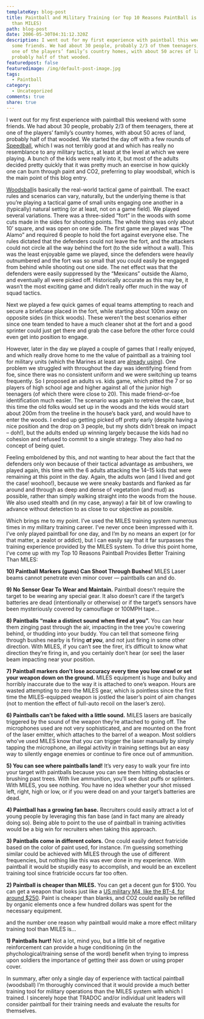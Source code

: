 ```yaml
---
templateKey: blog-post
title: Paintball and Military Training (or Top 10 Reasons PaintBall is better
  than MILES)
path: blog-post
date: 2006-05-30T04:31:12.320Z
description: I went out for my first experience with paintball this weekend with
  some friends. We had about 30 people, probably 2/3 of them teenagers, there at
  one of the players’ family’s country homes, with about 50 acres of land,
  probably half of that wooded.
featuredpost: false
featuredimage: /img/default-post-image.jpg
tags:
  - Paintball
category:
  - Uncategorized
comments: true
share: true
---
```

<!--StartFragment-->

I went out for my first experience with paintball this weekend with some friends. We had about 30 people, probably 2/3 of them teenagers, there at one of the players’ family’s country homes, with about 50 acres of land, probably half of that wooded. We started the day off with a few rounds of [Speedball](http://www.directpaintball.com/article_speedball_tactics.html), which I was not terribly good at and which has really no resemblance to any military tactics, at least at the level at which we were playing. A bunch of the kids were really into it, but most of the adults decided pretty quickly that it was pretty much an exercise in how quickly one can burn through paint and CO2, preferring to play woodsball, which is the main point of this blog entry.

[Woodsball](http://paintball.about.com/od/woodballscenariostrategy)is basically the real-world tactical game of paintball. The exact rules and scenarios can vary, naturally, but the underlying theme is that you’re playing a tactical game of small units engaging one another in a (typically) natural setting (or at least, not on a game field). We played several variations. There was a three-sided “fort” in the woods with some cuts made in the sides for shooting points. The whole thing was only about 10’ square, and was open on one side. The first game we played was “The Alamo” and required 6 people to hold the fort against everyone else. The rules dictated that the defenders could not leave the fort, and the attackers could not circle all the way behind the fort (to the side without a wall). This was the least enjoyable game we played, since the defenders were heavily outnumbered and the fort was so small that you could easily be engaged from behind while shooting out one side. The net effect was that the defenders were easily suppressed by the “Mexicans” outside the Alamo, and eventually all were picked off. Historically accurate as this may be, it wasn’t the most exciting game and didn’t really offer much in the way of squad tactics.

Next we played a few quick games of equal teams attempting to reach and secure a briefcase placed in the fort, while starting about 100m away on opposite sides (in thick woods). These weren’t the best scenarios either since one team tended to have a much cleaner shot at the fort and a good sprinter could just get there and grab the case before the other force could even get into position to engage.

However, later in the day we played a couple of games that I really enjoyed, and which really drove home to me the value of paintball as a training tool for military units (which the Marines at least are [already using](http://www.findarticles.com/p/articles/mi_m0KWG/is_2_33/ai_n6237473)). One problem we struggled with throughout the day was identifying friend from foe, since there was no consistent uniform and we were switching up teams frequently. So I proposed an adults vs. kids game, which pitted the 7 or so players of high school age and higher against all of the junior high teenagers (of which there were close to 20). This made friend-or-foe identification much easier. The scenario was again to retreive the case, but this time the old folks would set up in the woods and the kids would start about 200m from the treeline in the house’s back yard, and would have to enter the woods. I ended up getting picked off pretty early (despite having a nice position and the drop on 3 people, but my shots didn’t break on impact – doh!), but the adults ended up winning largely because the kids had no cohesion and refused to commit to a single strategy. They also had no concept of being quiet.

Feeling emboldened by this, and not wanting to hear about the fact that the defenders only won because of their tactical advantage as ambushers, we played again, this time with the 6 adults attacking the 14–15 kids that were remaining at this point in the day. Again, the adults won (and I lived and got the case! woohoo!), because we were sneaky bastards and flanked as far around and through as deep and dense of vegetation (and mud) as possible, rather than simply walking straight into the woods from the house. We also used stealth and (in my case, anyway) a fair bit of low crawling to advance without detection to as close to our objective as possible.

Which brings me to my point. I’ve used the MILES training system numerous times in my military training career. I’ve never once been impressed with it. I’ve only played paintball for one day, and I’m by no means an expert (or for that matter, a zealot or addict), but I can easily say that it far surpasses the training experience provided by the MILES system. To drive this point home, I’ve come up with my Top 10 Reasons Paintball Provides Better Training Than MILES:

**10) Paintball Markers (guns) Can Shoot Through Bushes!** MILES Laser beams cannot penetrate even minor cover — paintballs can and do.

**9) No Sensor Gear To Wear and Maintain.** Paintball doesn’t require the target to be wearing any special gear. It also doesn’t care if the target’s batteries are dead (intentionally or otherwise) or if the target’s sensors have been mysteriously covered by camouflage or 100MPH tape…

**8) Paintballs “make a distinct sound when fired at you”.** You can hear them zinging past through the air, impacting in the tree you’re cowering behind, or thudding into your buddy. You can tell that someone firing through bushes nearby is firing ***at you***, and not just firing in some other direction. With MILES, if you can’t see the firer, it’s difficult to know what direction they’re firing in, and you certainly don’t hear (or see) the laser beam impacting near your position.

**7) Paintball markers don’t lose accuracy every time you low crawl or set your weapon down on the ground.** MILES equipment is huge and bulky and horribly inaccurate due to the way it is attached to one’s weapon. Hours are wasted attempting to zero the MILES gear, which is pointless since the first time the MILES-equipped weapon is jostled the laser’s point of aim changes (not to mention the effect of full-auto recoil on the laser’s zero).

**6) Paintballs can’t be faked with a little sound.** MILES lasers are basically triggered by the sound of the weapon they’re attached to going off. The microphones used are not very sophisticated, and are mounted on the front of the laser emitter, which attaches to the barrel of a weapon. Most soldiers who’ve used MILES know that you can trigger the laser manually by simply tapping the microphone, an illegal activity in training settings but an easy way to silently engage enemies or continue to fire once out of ammunition.

**5) You can see where paintballs land!** It’s very easy to walk your fire into your target with paintballs because you can see them hitting obstacles or brushing past trees. With live ammunition, you’ll see dust puffs or splinters. With MILES, you see nothing. You have no idea whether your shot missed left, right, high or low, or if you were dead on and your target’s batteries are dead.

**4) Paintball has a growing fan base.** Recruiters could easily attract a lot of young people by leveraging this fan base (and in fact many are already doing so). Being able to point to the use of paintball in training activities would be a big win for recruiters when taking this approach.

**3) Paintballs come in different colors.** One could easily detect fratricide based on the color of paint used, for instance. I’m guessing something similar could be achieved with MILES through the use of different frequencies, but nothing like this was ever done in my experience. With paintball it would be stupidly easy to accomplish, and would be an excellent training tool since fratricide occurs far too often.

**2) Paintball is cheaper than MILES.** You can get a decent gun for $100. You can get a weapon that looks just like a [US military M4, like the BT-4, for around $250](http://www.actionvillage.com/is-bin/INTERSHOP.enfinity/eCS/Store/en/-/USD/DisplayProductInformation-Start?ProductSKU=010-317-0002). Paint is cheaper than blanks, and CO2 could easily be refilled by organic elements once a few hundred dollars was spent for the necessary equipment.

and the number one reason why paintball would make a more effect military training tool than MILES is…

**1) Paintballs hurt!** Not a lot, mind you, but a little bit of negative reinforcement can provide a huge conditioning (in the phychological/training sense of the word) benefit when trying to impress upon soldiers the importance of getting their ass down or using proper cover.

In summary, after only a single day of experience with tactical paintball (woodsball) I’m thoroughly convinced that it would provide a much better training tool for military operations than the MILES system with which I trained. I sincerely hope that TRADOC and/or individual unit leaders will consider paintball for their training needs and evaluate the results for themselves.

<!--EndFragment-->